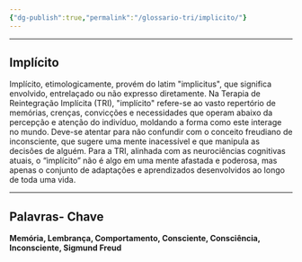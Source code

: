 ```yaml
---
{"dg-publish":true,"permalink":"/glossario-tri/implicito/"}
---
```


---

## Implícito

Implícito, etimologicamente, provém do latim "implicitus", que significa envolvido, entrelaçado ou não expresso diretamente. Na Terapia de Reintegração Implícita (TRI), "implícito" refere-se ao vasto repertório de memórias, crenças, convicções e necessidades que operam abaixo da percepção e atenção do indivíduo, moldando a forma como este interage no mundo. Deve-se atentar para não confundir com o conceito freudiano de inconsciente, que sugere uma mente inacessível e que manipula as decisões de alguém. Para a TRI, alinhada com as neurociências cognitivas atuais, o “implícito” não é algo em uma mente afastada e poderosa, mas apenas o conjunto de adaptações e aprendizados desenvolvidos ao longo de toda uma vida.

----

## Palavras- Chave

**Memória, Lembrança, Comportamento, Consciente, Consciência, Inconsciente, Sigmund Freud**


